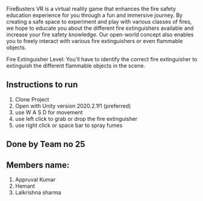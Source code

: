 FireBusters VR is a virtual reality game that enhances the fire safety education experience for you through a fun and immersive journey. By creating a safe space to experiment and play with various classes of fires, we hope to educate you about the different fire extinguishers available and increase your fire safety knowledge. Our open-world concept also enables you to freely interact with various fire extinguishers or even flammable objects.

Fire Extinguisher Level: You'll have to identify the correct fire extinguisher to extinguish the different flammable objects in the scene.

## Instructions to run
1. Clone Project
2. Open with Unity version 2020.2.1f1 (preferred) 
3. use W A S D for movement 
4. use left click to grab or drop the fire extinguisher
5. use right click or space bar to spray fumes


## Done by Team no 25
## Members name:
1. Appruval Kumar
2. Hemant 
3. Lalkrishna sharma
